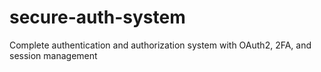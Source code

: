 # secure-auth-system
Complete authentication and authorization system with OAuth2, 2FA, and session management
